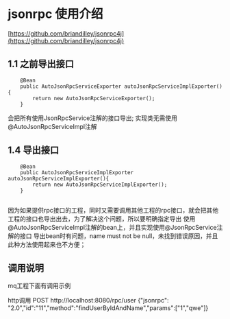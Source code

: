 # jsonrpc 使用介绍
[https://github.com/briandilley/jsonrpc4j](https://github.com/briandilley/jsonrpc4j)

## 1.1 之前导出接口
```
    @Bean
    public AutoJsonRpcServiceExporter autoJsonRpcServiceImplExporter() {
        return new AutoJsonRpcServiceExporter();
    }
```
会把所有使用JsonRpcService注解的接口导出;
实现类无需使用@AutoJsonRpcServiceImpl注解

## 1.4 导出接口
```
    @Bean
    public AutoJsonRpcServiceImplExporter autoJsonRpcServiceImplExporter(){
        return new AutoJsonRpcServiceImplExporter();
    }
    
```
因为如果提供rpc接口的工程，同时又需要调用其他工程的rpc接口，就会把其他工程的接口也导出出去，为了解决这个问题，所以要明确指定导出
使用@AutoJsonRpcServiceImpl注解的bean上，并且实现使用@JsonRpcService注解的接口
导出bean时有问题，name must not be null，未找到错误原因，并且此种方法使用起来也不方便；

## 调用说明
mq工程下面有调用示例

http调用
POST http://localhost:8080/rpc/user
{"jsonrpc": "2.0","id":"11","method":"findUserByIdAndName","params":["1","qwe"]}